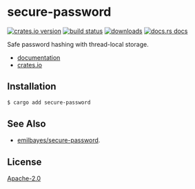# secure-password
[![crates.io version][1]][2] [![build status][3]][4]
[![downloads][5]][6] [![docs.rs docs][7]][8]

Safe password hashing with thread-local storage.

- [documentation][8]
- [crates.io][2]

## Installation
```sh
$ cargo add secure-password
```
## See Also
- [emilbayes/secure-password](https://github.com/emilbayes/secure-password).

## License
[Apache-2.0](./LICENSE)

[1]: https://img.shields.io/crates/v/secure-password.svg?style=flat-square
[2]: https://crates.io/crate/secure-password
[3]: https://img.shields.io/travis/yoshuawuyts/secure-password.svg?style=flat-square
[4]: https://travis-ci.org/yoshuawuyts/secure-password
[5]: https://img.shields.io/crates/d/secure-password.svg?style=flat-square
[6]: https://crates.io/crates/secure-password
[7]: https://docs.rs/secure-password/badge.svg
[8]: https://docs.rs/secure-password

